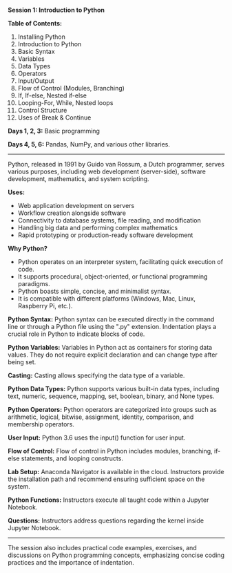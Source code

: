 **Session 1: Introduction to Python**

**Table of Contents:**
1. Installing Python
2. Introduction to Python
3. Basic Syntax
4. Variables
5. Data Types
6. Operators
7. Input/Output
8. Flow of Control (Modules, Branching)
9. If, If-else, Nested if-else
10. Looping-For, While, Nested loops
11. Control Structure
12. Uses of Break & Continue

**Days 1, 2, 3:**
Basic programming

**Days 4, 5, 6:**
Pandas, NumPy, and various other libraries.

---

Python, released in 1991 by Guido van Rossum, a Dutch programmer, serves various purposes, including web development (server-side), software development, mathematics, and system scripting.

**Uses:**
- Web application development on servers
- Workflow creation alongside software
- Connectivity to database systems, file reading, and modification
- Handling big data and performing complex mathematics
- Rapid prototyping or production-ready software development

**Why Python?**
- Python operates on an interpreter system, facilitating quick execution of code.
- It supports procedural, object-oriented, or functional programming paradigms.
- Python boasts simple, concise, and minimalist syntax.
- It is compatible with different platforms (Windows, Mac, Linux, Raspberry Pi, etc.).

**Python Syntax:**
Python syntax can be executed directly in the command line or through a Python file using the ".py" extension. Indentation plays a crucial role in Python to indicate blocks of code.

**Python Variables:**
Variables in Python act as containers for storing data values. They do not require explicit declaration and can change type after being set.

**Casting:**
Casting allows specifying the data type of a variable.

**Python Data Types:**
Python supports various built-in data types, including text, numeric, sequence, mapping, set, boolean, binary, and None types.

**Python Operators:**
Python operators are categorized into groups such as arithmetic, logical, bitwise, assignment, identity, comparison, and membership operators.

**User Input:**
Python 3.6 uses the input() function for user input.

**Flow of Control:**
Flow of control in Python includes modules, branching, if-else statements, and looping constructs.

**Lab Setup:**
Anaconda Navigator is available in the cloud. Instructors provide the installation path and recommend ensuring sufficient space on the system.

**Python Functions:**
Instructors execute all taught code within a Jupyter Notebook.

**Questions:**
Instructors address questions regarding the kernel inside Jupyter Notebook.

---

The session also includes practical code examples, exercises, and discussions on Python programming concepts, emphasizing concise coding practices and the importance of indentation.
